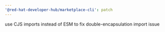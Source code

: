 ```yaml
---
'@red-hat-developer-hub/marketplace-cli': patch
---
```


use CJS imports instead of ESM to fix double-encapsulation import issue
